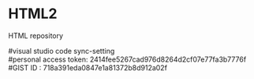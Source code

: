 # HTML2
HTML repository

#visual studio code sync-setting <br>
#personal access token: 2414fee5267cad976d8264d2cf07e77fa3b7776f <br>
#GIST ID : 718a391eda0847e1a81372b8d912a02f
